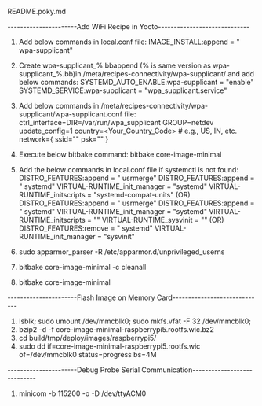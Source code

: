 README.poky.md

----------------------Add WiFi Recipe in Yocto-----------------------------

1. Add below commands in local.conf file:
	IMAGE_INSTALL:append = " wpa-supplicant"
2. Create wpa-supplicant_%.bbappend (% is same version as wpa-supplicant_%.bb)in /meta/recipes-connectivity/wpa-supplicant/ and add below commands:
	SYSTEMD_AUTO_ENABLE:wpa-supplicant = "enable"
	SYSTEMD_SERVICE:wpa-supplicant = "wpa_supplicant.service"

3. Add below commands in /meta/recipes-connectivity/wpa-supplicant/wpa-supplicant.conf file:
	ctrl_interface=DIR=/var/run/wpa_supplicant GROUP=netdev
	update_config=1
	country=<Your_Country_Code>  # e.g., US, IN, etc.
	network={
	    ssid="<YourSSID>"
	    psk="<YourPassword>"
	}
4. Execute below bitbake command:
	bitbake core-image-minimal
5. Add the below commands in local.conf file if systemctl is not found:
	DISTRO_FEATURES:append = " usrmerge"
	DISTRO_FEATURES:append = " systemd"
	VIRTUAL-RUNTIME_init_manager = "systemd"
	VIRTUAL-RUNTIME_initscripts = "systemd-compat-units"
	(OR)
	DISTRO_FEATURES:append = " usrmerge"
	DISTRO_FEATURES:append = " systemd"
	VIRTUAL-RUNTIME_init_manager = "systemd"
	VIRTUAL-RUNTIME_initscripts = ""
	VIRTUAL-RUNTIME_sysvinit = ""
	(OR)
	DISTRO_FEATURES:remove = " systemd"
	VIRTUAL-RUNTIME_init_manager = "sysvinit"
6. sudo apparmor_parser -R /etc/apparmor.d/unprivileged_userns
7. bitbake core-image-minimal -c cleanall
8. bitbake core-image-minimal

----------------------Flash Image on Memory Card-----------------------------

1. lsblk; sudo umount /dev/mmcblk0; sudo mkfs.vfat -F 32 /dev/mmcblk0;
2. bzip2 -d -f core-image-minimal-raspberrypi5.rootfs.wic.bz2
3. cd build/tmp/deploy/images/raspberrypi5/
4. sudo dd if=core-image-minimal-raspberrypi5.rootfs.wic of=/dev/mmcblk0 status=progress bs=4M


----------------------Debug Probe Serial Communication----------------------------

1. minicom -b 115200 -o -D /dev/ttyACM0
